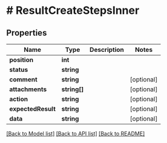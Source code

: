 # # ResultCreateStepsInner

## Properties

Name | Type | Description | Notes
------------ | ------------- | ------------- | -------------
**position** | **int** |  |
**status** | **string** |  |
**comment** | **string** |  | [optional]
**attachments** | **string[]** |  | [optional]
**action** | **string** |  | [optional]
**expectedResult** | **string** |  | [optional]
**data** | **string** |  | [optional]

[[Back to Model list]](../../README.md#models) [[Back to API list]](../../README.md#endpoints) [[Back to README]](../../README.md)
